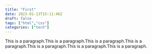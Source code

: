 ```yaml
---
title: "First"
date: 2023-01-13T15:11:46Z
draft: false
tags: ["html","css"]
categories: ["tech"]
---
```


This is a paragraph.This is a paragraph.This is a paragraph.This is a paragraph.This is a paragraph.This is a paragraph.This is a paragraph.